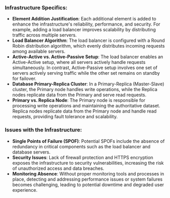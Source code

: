 ### Infrastructure Specifics:

- **Element Addition Justification**: Each additional element is added to enhance the infrastructure's reliability, performance, and security. For example, adding a load balancer improves scalability by distributing traffic across multiple servers.
- **Load Balancer Algorithm**: The load balancer is configured with a Round Robin distribution algorithm, which evenly distributes incoming requests among available servers.
- **Active-Active vs. Active-Passive Setup**: The load balancer enables an Active-Active setup, where all servers actively handle requests simultaneously. In contrast, Active-Passive setup involves one set of servers actively serving traffic while the other set remains on standby for failover.
- **Database Primary-Replica Cluster**: In a Primary-Replica (Master-Slave) cluster, the Primary node handles write operations, while the Replica nodes replicate data from the Primary and serve read requests.
- **Primary vs. Replica Node**: The Primary node is responsible for processing write operations and maintaining the authoritative dataset. Replica nodes replicate data from the Primary node and handle read requests, providing fault tolerance and scalability.

### Issues with the Infrastructure:

- **Single Points of Failure (SPOF)**: Potential SPOFs include the absence of redundancy in critical components such as the load balancer and database servers.
- **Security Issues**: Lack of firewall protection and HTTPS encryption exposes the infrastructure to security vulnerabilities, increasing the risk of unauthorized access and data breaches.
- **Monitoring Absence**: Without proper monitoring tools and processes in place, detecting and addressing performance issues or system failures becomes challenging, leading to potential downtime and degraded user experience.
